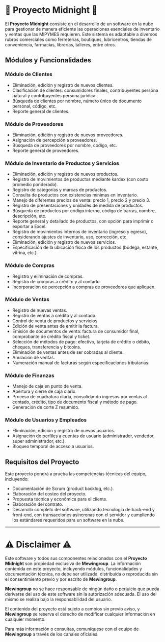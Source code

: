 # 🌃 Proyecto Midnight 🚀

El **Proyecto Midnight** consiste en el desarrollo de un software en la nube para gestionar de manera eficiente las operaciones esenciales de inventario y ventas que las MIPYMES requieren. Este sistema es adaptable a diversos rubros comerciales como ferreterías, boutiques, lubricentros, tiendas de conveniencia, farmacias, librerías, talleres, entre otros.

## Módulos y Funcionalidades

### Módulo de Clientes
- Eliminación, edición y registro de nuevos clientes.
- Clasificación de clientes: consumidores finales, contribuyentes persona natural y contribuyentes persona jurídica.
- Búsqueda de clientes por nombre, número único de documento personal, código, etc.
- Reporte general de clientes.

### Módulo de Proveedores
- Eliminación, edición y registro de nuevos proveedores.
- Asignación de percepción a proveedores.
- Búsqueda de proveedores por nombre, código, etc.
- Reporte general de proveedores.

### Módulo de Inventario de Productos y Servicios
- Eliminación, edición y registro de nuevos productos.
- Registro de movimientos de productos mediante kardex (con costo promedio ponderado).
- Registro de categorías y marcas de productos.
- Consulta de productos con existencias mínimas en inventario.
- Manejo de diferentes precios de venta: precio 1, precio 2 y precio 3.
- Registro de presentaciones y unidades de medida de productos.
- Búsqueda de productos por código interno, código de barras, nombre, descripción, etc.
- Reporte general y detallado de productos, con opción para imprimir o exportar a Excel.
- Registro de movimientos internos de inventario (ingreso y egreso), considerando ajustes de inventario, uso, corrección, etc.
- Eliminación, edición y registro de nuevos servicios.
- Especificación de la ubicación física de los productos (bodega, estante, vitrina, etc.).

### Módulo de Compras
- Registro y eliminación de compras.
- Registro de compras a crédito y al contado.
- Incorporación de percepción a compras de proveedores que apliquen.

### Módulo de Ventas
- Registro de nuevas ventas.
- Registro de ventas a crédito y al contado.
- Control de venta de productos y servicios.
- Edición de venta antes de emitir la factura.
- Emisión de documentos de venta: factura de consumidor final, comprobante de crédito fiscal y ticket.
- Selección de métodos de pago: efectivo, tarjeta de crédito o débito, cheques, transferencia y bitcoins.
- Eliminación de ventas antes de ser cobradas al cliente.
- Anulación de ventas.
- Numeración manual de facturas según especificaciones tributarias.

### Módulo de Finanzas
- Manejo de caja en punto de venta.
- Apertura y cierre de caja diario.
- Proceso de cuadratura diaria, consolidando ingresos por ventas al contado, crédito, tipo de documento fiscal y método de pago.
- Generación de corte Z resumido.

### Módulo de Usuarios y Empleados
- Eliminación, edición y registro de nuevos usuarios.
- Asignación de perfiles a cuentas de usuario (administrador, vendedor, super administrador, etc.).
- Bloqueo temporal de acceso a usuarios.

## Requisitos del Proyecto
Este proyecto pondrá a prueba las competencias técnicas del equipo, incluyendo:
- Documentación de Scrum (product backlog, etc.).
- Elaboración del costeo del proyecto.
- Propuesta técnica y económica para el cliente.
- Elaboración del contrato.
- Desarrollo completo del software, utilizando tecnología de back-end y front-end, con transacciones asíncronas con el servidor y cumpliendo los estándares requeridos para un software en la nube.

---

# ⚠️ Disclaimer ⚠️

Este software y todos sus componentes relacionados con el **Proyecto Midnight** son propiedad exclusiva de **Mewingroup**. La información contenida en este proyecto, incluyendo módulos, funcionalidades y documentación técnica, no debe ser utilizada, distribuida o reproducida sin el consentimiento previo y por escrito de **Mewingroup**.

**Mewingroup** no se hace responsable de ningún daño o perjuicio que pueda derivarse del uso de este software sin la autorización adecuada. El uso del mismo se realiza bajo la responsabilidad del usuario. 

El contenido del proyecto está sujeto a cambios sin previo aviso, y **Mewingroup** se reserva el derecho de modificar cualquier información en cualquier momento.

Para más información o consultas, comuníquese con el equipo de **Mewingroup** a través de los canales oficiales.

